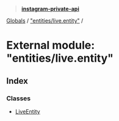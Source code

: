> **[instagram-private-api](../README.md)**

[Globals](../globals.md) / ["entities/live.entity"](_entities_live_entity_.md) /

# External module: "entities/live.entity"

## Index

### Classes

* [LiveEntity](../classes/_entities_live_entity_.liveentity.md)